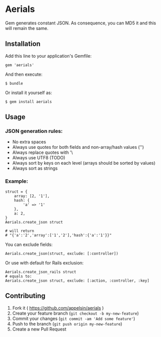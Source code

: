 # Aerials

Gem generates constant JSON. As consequence, you can MD5 it and this will remain the same.

## Installation

Add this line to your application's Gemfile:

    gem 'aerials'

And then execute:

    $ bundle

Or install it yourself as:

    $ gem install aerials

## Usage

### JSON generation rules:
- No extra spaces
- Always use quotes for both fields and non-array/hash values ('')
- Always replace quotes with '\
- Always use UTF8 (TODO)
- Always sort by keys on each level (arrays should be sorted by values)
- Always sort as strings

### Example:

    struct = {
        array: [2, '1'],
        hash: {
            'a' => '1'
        },
        a: 2,
    }
    Aerials.create_json struct
    
    # will return
    # "{'a':'2','array':['1','2'],'hash':{'a':'1'}}"
    
You can exclude fields:

    Aerials.create_json(struct, exclude: [:controller])
    
Or use with default for Rails exclusion:
    
    Aerials.create_json_rails struct
    # equals to:
    Aerials.create_json struct, exclude: [:action, :controller, :key]

## Contributing

1. Fork it ( https://github.com/appelsin/aerials )
2. Create your feature branch (`git checkout -b my-new-feature`)
3. Commit your changes (`git commit -am 'Add some feature'`)
4. Push to the branch (`git push origin my-new-feature`)
5. Create a new Pull Request
